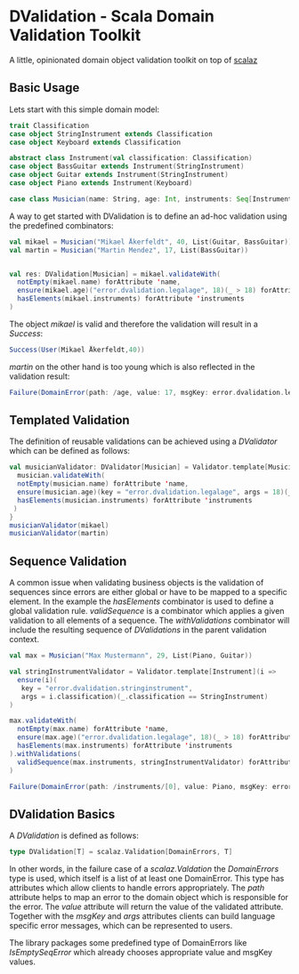 # DValidation - Scala Domain Validation Toolkit
A little, opinionated domain object validation toolkit on top of [scalaz](https://github.com/scalaz/scalaz)

## Basic Usage
Lets start with this simple domain model: 

```scala
trait Classification
case object StringInstrument extends Classification
case object Keyboard extends Classification

abstract class Instrument(val classification: Classification)
case object BassGuitar extends Instrument(StringInstrument)
case object Guitar extends Instrument(StringInstrument)
case object Piano extends Instrument(Keyboard)

case class Musician(name: String, age: Int, instruments: Seq[Instrument])
```

A way to get started with DValidation is to define an ad-hoc validation using
the predefined combinators:

```scala
val mikael = Musician("Mikael Åkerfeldt", 40, List(Guitar, BassGuitar))
val martin = Musician("Martin Mendez", 17, List(BassGuitar))


val res: DValidation[Musician] = mikael.validateWith(
  notEmpty(mikael.name) forAttribute 'name,
  ensure(mikael.age)("error.dvalidation.legalage", 18)(_ > 18) forAttribute 'age,
  hasElements(mikael.instruments) forAttribute 'instruments
)
```

The object *mikael* is valid and therefore the validation will result in a *Success*:

```scala
Success(User(Mikael Åkerfeldt,40))
```

*martin* on the other hand is too young which is also reflected in the validation result:

```scala
Failure(DomainError(path: /age, value: 17, msgKey: error.dvalidation.legalage, args: 18))
```

## Templated Validation
The definition of reusable validations can be achieved using a *DValidator* which can be 
defined as follows:

```scala
val musicianValidator: DValidator[Musician] = Validator.template[Musician] { musician =>
  musician.validateWith(
  notEmpty(musician.name) forAttribute 'name,
  ensure(musician.age)(key = "error.dvalidation.legalage", args = 18)(_ > 18) forAttribute 'age,
  hasElements(musician.instruments) forAttribute 'instruments
 )
}
musicianValidator(mikael)
musicianValidator(martin)
```

## Sequence Validation
A common issue when validating business objects is the validation of sequences since errors
are either global or have to be mapped to a specific element. In the example the 
*hasElements* combinator is used to define a global validation rule. *validSequence* is
a combinator which applies a given validation to all elements of a sequence. The 
*withValidations* combinator will include the resulting sequence of *DValidations* in the
parent validation context. 

```scala
val max = Musician("Max Mustermann", 29, List(Piano, Guitar))

val stringInstrumentValidator = Validator.template[Instrument](i =>
  ensure(i)(
   key = "error.dvalidation.stringinstrument", 
   args = i.classification)(_.classification == StringInstrument)
)

max.validateWith(
  notEmpty(max.name) forAttribute 'name,
  ensure(max.age)("error.dvalidation.legalage", 18)(_ > 18) forAttribute 'age,
  hasElements(max.instruments) forAttribute 'instruments
).withValidations(
  validSequence(max.instruments, stringInstrumentValidator) forAttribute 'instruments
)
```
```scala
Failure(DomainError(path: /instruments/[0], value: Piano, msgKey: error.dvalidation.stringinstrument, args: Keyboard))
```

## DValidation Basics
A *DValidation* is defined as follows:

```scala
type DValidation[T] = scalaz.Validation[DomainErrors, T]
```

In other words, in the failure case of a *scalaz.Valdation* the *DomainErrors* type is used,
which itself is a list of at least one DomainError. This type has attributes which
allow clients to handle errors appropriately. The *path* attribute helps to map an error to
the domain object which is responsible for the error. The *value* attribute will return the
value of the validated attribute. Together with the *msgKey* and *args* attributes clients 
can build language specific error messages, which can be represented to users.

The library packages some predefined type of DomainErrors like *IsEmptySeqError* which already
chooses appropriate value and msgKey values.